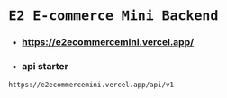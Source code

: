 # `E2 E-commerce Mini Backend`

- ### https://e2ecommercemini.vercel.app/
- ### api starter

```bash
https://e2ecommercemini.vercel.app/api/v1
```
